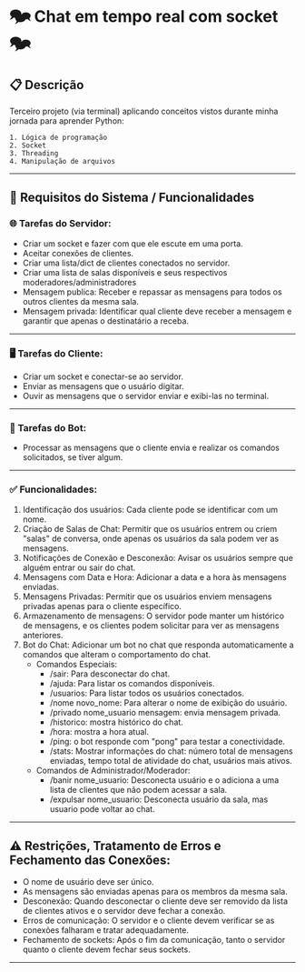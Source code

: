# 🗫 Chat em tempo real com socket 🗫

## 📋 Descrição

Terceiro projeto (via terminal) aplicando conceitos vistos durante minha jornada para aprender Python:

    1. Lógica de programação
    2. Socket
    3. Threading
    4. Manipulação de arquivos    
---
## 📝 Requisitos do Sistema / Funcionalidades

### 🌐 Tarefas do Servidor:
- Criar um socket e fazer com que ele escute em uma porta.
- Aceitar conexões de clientes.
- Criar uma lista/dict de clientes conectados no servidor.
- Criar uma lista de salas disponíveis e seus respectivos moderadores/administradores 
- Mensagem publica: Receber e repassar as mensagens para todos os outros clientes da mesma sala.
- Mensagem privada: Identificar qual cliente deve receber a mensagem e garantir que apenas o destinatário a receba.
---
### 🖥️ Tarefas do Cliente:
- Criar um socket e conectar-se ao servidor.
- Enviar as mensagens que o usuário digitar.
- Ouvir as mensagens que o servidor enviar e exibi-las no terminal.
---
### 🤖 Tarefas do Bot:
- Processar as mensagens que o cliente envia e realizar os comandos solicitados, se tiver algum.
---
### ✅ Funcionalidades:
1. Identificação dos usuários: Cada cliente pode se identificar com um nome.
2. Criação de Salas de Chat: Permitir que os usuários entrem ou criem "salas" de conversa, onde apenas os usuários da sala podem ver as mensagens. 	
3. Notificações de Conexão e Desconexão: Avisar os usuários sempre que alguém entrar ou sair do chat.
4. Mensagens com Data e Hora: Adicionar a data e a hora às mensagens enviadas.
5. Mensagens Privadas: Permitir que os usuários enviem mensagens privadas apenas para o cliente específico.
6. Armazenamento de mensagens: O servidor pode manter um histórico de mensagens, e os clientes podem solicitar para ver as mensagens anteriores.
7. Bot do Chat: Adicionar um bot no chat que responda automaticamente a comandos que alteram o comportamento do chat.
    - Comandos Especiais:
      - /sair: Para desconectar do chat.
      - /ajuda: Para listar os comandos disponíveis.
      - /usuarios: Para listar todos os usuários conectados.
      - /nome novo_nome: Para alterar o nome de exibição do usuário.
      - /privado nome_usuario mensagem: envia mensagem privada.
      - /historico: mostra histórico do chat.
      - /hora: mostra a hora atual.
      - /ping: o bot responde com "pong" para testar a conectividade.
      - /stats: Mostrar informações do chat: número total de mensagens enviadas, tempo total de atividade do chat, usuários mais ativos.
    - Comandos de Administrador/Moderador: 
      - /banir nome_usuario: Desconecta usuário e o adiciona a uma lista de clientes que não podem acessar a sala.
      - /expulsar nome_usuario: Desconecta usuário da sala, mas usuario pode voltar ao chat.
---

## ⚠️ Restrições, Tratamento de Erros e Fechamento das Conexões:
- O nome de usuário deve ser único.
- As mensagens são enviadas apenas para os membros da mesma sala.
- Desconexão: Quando desconectar o cliente deve ser removido da lista de clientes ativos e o servidor deve fechar a conexão.              
- Erros de comunicação: O servidor e o cliente devem verificar se as conexões falharam e tratar adequadamente.
- Fechamento de sockets: Após o fim da comunicação, tanto o servidor quanto o cliente devem fechar seus sockets.

-------

